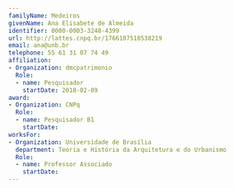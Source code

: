 ```yaml
---
familyName: Medeiros
givenName: Ana Elisabete de Almeida
identifier: 0000-0003-3248-4399
url: http://lattes.cnpq.br/1766107518538219
email: ana@unb.br
telephone: 55 61 31 07 74 49
affiliation:
- Organization: dmcpatrimonio
  Role:
  - name: Pesquisador
    startDate: 2018-02-09
award:
- Organization: CNPq
  Role:
  - name: Pesquisador B1
    startDate:
worksFor:
- Organization: Universidade de Brasília
  department: Teoria e História da Arquitetura e do Urbanismo
  Role:
  - name: Professor Associado
    startDate:
---
```


